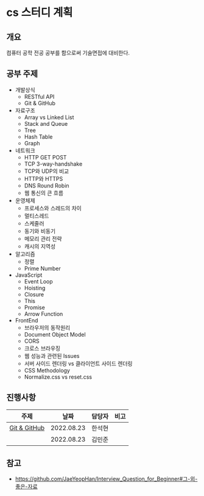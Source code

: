 # cs 스터디 계획
## 개요
컴퓨터 공학 전공 공부를 함으로써 기술면접에 대비한다.

## 공부 주제
* 개발상식
  * RESTful API
  * Git & GitHub
* 자료구조
  * Array vs Linked List
  * Stack and Queue
  * Tree
  * Hash Table
  * Graph
* 네트워크
  * HTTP GET POST
  * TCP 3-way-handshake
  * TCP와 UDP의 비교
  * HTTP와 HTTPS
  * DNS Round Robin
  * 웹 통신의 큰 흐름
* 운영체제
  * 프로세스와 스레드의 차이
  * 멀티스레드
  * 스케줄러
  * 동기와 비동기
  * 메모리 관리 전략
  * 캐시의 지역성
* 알고리즘
  * 정렬
  * Prime Number
* JavaScript
  * Event Loop
  * Hoisting
  * Closure
  * This
  * Promise
  * Arrow Function
* FrontEnd
  * 브라우저의 동작원리
  * Document Object Model
  * CORS
  * 크로스 브라우징
  * 웹 성능과 관련된 Issues
  * 서버 사이드 렌더링 vs 클라이언트 사이드 렌더링
  * CSS Methodology
  * Normalize.css vs reset.css
  
## 진행사항
| 주제 | 날짜 | 담당자 | 비고 |
|---|---|---|---|
| [Git & GitHub](HanSeokhyeon/git-github.md) | 2022.08.23 | 한석현 |  |
|  | 2022.08.23 | 김민준 |  |

## 참고
* https://github.com/JaeYeopHan/Interview_Question_for_Beginner#그-외-좋은-자료
